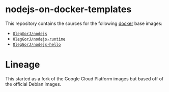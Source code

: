 nodejs-on-docker-templates
==========================


This repository contains the sources for the following [docker](https://docker.io) base images:
- [`OlegGorJ/nodejs`](/base)
- [`OlegGorJ/nodejs-runtime`](/runtime)
- [`OlegGorJ/nodejs-hello`](/hello)


Lineage
===
This started as a fork of the Google Cloud Platform images but based off of the official Debian images.
